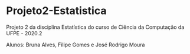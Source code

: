 # Projeto2-Estatistica
Projeto 2 da disciplina Estatística do curso de Ciência da Computação da UFPE - 2020.2

Alunos: Bruna Alves, Filipe Gomes e José Rodrigo Moura
